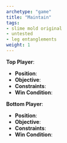 ```yaml
---
archetype: "game"
title: "Maintain"
tags: 
- slime mold original
- untested
- leg entanglements
weight: 1
---
```


**Top Player**:
  * **Position**:
  * **Objective**: 
  * **Constraints**:
  * **Win Condition**:

**Bottom Player**:
  * **Position**:
  * **Objective**: 
  * **Constraints**:
  * **Win Condition**:

